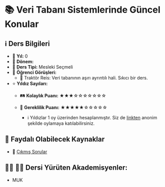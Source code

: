 # 📚 Veri Tabanı Sistemlerinde Güncel Konular

## ℹ️ Ders Bilgileri

- 📅 **Yıl:** 0
- 📆 **Dönem:** 
- 🏫 **Ders Tipi:** Mesleki Seçmeli
- 💬 **Öğrenci Görüşleri:**
  - 👤 Traktör Reis: Veri tabanının aşırı ayrıntılı hali. Sıkıcı bir ders.
- ⭐ **Yıldız Sayıları:**
  - 🛤️ **Kolaylık Puanı:** ★★★☆☆☆☆☆☆☆
  - 🔑 **Gereklilik Puanı:** ★★★★★☆☆☆☆☆

    - ℹ️ Yıldızlar 1 oy üzerinden hesaplanmıştır. Siz de [linkten](https://forms.gle/3njZjmhm215YCAxe6) anonim şekilde oylamaya katılabilirsiniz.

## 📖 Faydalı Olabilecek Kaynaklar

- 📄 [Çıkmış Sorular](https://drive.google.com/drive/folders/1LI_Bo7kWqI2krHTw0noUFl9crfZSlrZh)

## 👨‍🏫 👩‍🏫 Dersi Yürüten Akademisyenler:
- MUK
